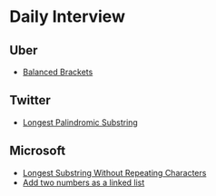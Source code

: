 # Daily Interview

## Uber

- [Balanced Brackets](https://github.com/Joao208/Daily-Problem/tree/main/src/scripts/%234)

## Twitter

- [Longest Palindromic Substring](https://github.com/Joao208/Daily-Problem/tree/main/src/scripts/%233)

## Microsoft

- [Longest Substring Without Repeating Characters](https://github.com/Joao208/Daily-Problem/tree/main/src/scripts/%232)
- [Add two numbers as a linked list](https://github.com/Joao208/Daily-Problem/tree/main/src/scripts/%231)
